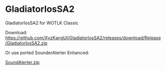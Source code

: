# GladiatorlosSA2
GladiatorlosSA2 for WOTLK Classic

Download: https://github.com/XyzKangUI/GladiatorlosSA2/releases/download/Release/GladiatorlosSA2.zip

Or use ported SounderAlerter Enhanced:

[SoundAlerter.zip](https://github.com/XyzKangUI/GladiatorlosSA2/files/9933215/SoundAlerter.zip)
